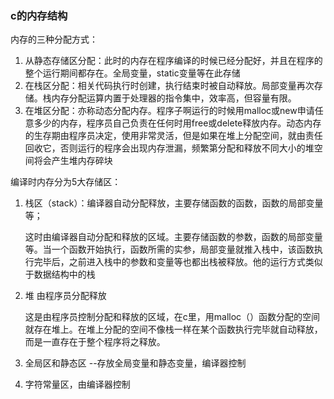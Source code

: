 ### c的内存结构

内存的三种分配方式：

1. 从静态存储区分配：此时的内存在程序编译的时候已经分配好，并且在程序的整个运行期间都存在。全局变量，static变量等在此存储
2. 在栈区分配：相关代码执行时创建，执行结束时被自动释放。局部变量再次存储。栈内存分配运算内置于处理器的指令集中，效率高，但容量有限。
3. 在堆区分配：亦称动态分配内存。程序子啊运行的时候用malloc或new申请任意多少的内存，程序员自己负责在任何时用free或delete释放内存。动态内存的生存期由程序员决定，使用非常灵活，但是如果在堆上分配空间，就由责任回收它，否则运行的程序会出现内存泄漏，频繁第分配和释放不同大小的堆空间将会产生堆内存碎块

编译时内存分为5大存储区：

1. 栈区（stack）：编译器自动分配释放，主要存储函数的函数，函数的局部变量等；

   这时由编译器自动分配和释放的区域。主要存储函数的参数，函数的局部变量等。当一个函数开始执行，函数所需的实参，局部变量就推入栈中，该函数执行完毕后，之前进入栈中的参数和变量等也都出栈被释放。他的运行方式类似于数据结构中的栈

2. 堆   由程序员分配释放

   这是由程序员控制分配和释放的区域，在c里，用malloc（）函数分配的空间就存在堆上。在堆上分配的空间不像栈一样在某个函数执行完毕就自动释放，而是一直存在于整个程序将之释放。

3. 全局区和静态区 --存放全局变量和静态变量，编译器控制

4. 字符常量区，由编译器控制

